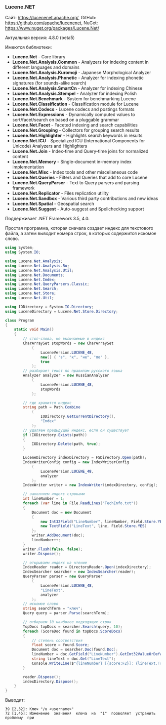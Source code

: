 ﻿### Lucene.NET

Сайт: https://lucenenet.apache.org/, GitHub: https://github.com/apache/lucenenet, NuGet: https://www.nuget.org/packages/Lucene.Net/

Актуальная версия: 4.8.0 (beta5)

Имеются библиотеки:

* **Lucene.Net** - Core library
* **Lucene.Net.Analysis.Common** - Analyzers for indexing content in different languages and domains
* **Lucene.Net.Analysis.Kuromoji** - Japanese Morphological Analyzer
* **Lucene.Net.Analysis.Phonetic** - Analyzer for indexing phonetic signatures (for sounds-alike search)
* **Lucene.Net.Analysis.SmartCn** - Analyzer for indexing Chinese
* **Lucene.Net.Analysis.Stempel** - Analyzer for indexing Polish
* **Lucene.Net.Benchmark** - System for benchmarking Lucene
* **Lucene.Net.Classification** - Classification module for Lucene
* **Lucene.Net.Codecs** - Lucene codecs and postings formats
* **Lucene.Net.Expressions** - Dynamically computed values to sort/facet/search on based on a pluggable grammar
* **Lucene.Net.Facet** - Faceted indexing and search capabilities
* **Lucene.Net.Grouping** - Collectors for grouping search results
* **Lucene.Net.Highlighter** - Highlights search keywords in results
* **Lucene.Net.ICU** - Specialized ICU (International Components for Unicode) Analyzers and Highlighters
* **Lucene.Net.Join** - Index-time and Query-time joins for normalized content
* **Lucene.Net.Memory** - Single-document in-memory index implementation
* **Lucene.Net.Misc** - Index tools and other miscellaneous code
* **Lucene.Net.Queries** - Filters and Queries that add to core Lucene
* **Lucene.Net.QueryParser** - Text to Query parsers and parsing framework
* **Lucene.Net.Replicator** - Files replication utility
* **Lucene.Net.Sandbox** - Various third party contributions and new ideas
* **Lucene.Net.Spatial** - Geospatial search
* **Lucene.Net.Suggest** - Auto-suggest and Spellchecking support

Поддерживает .NET Framework 3.5, 4.0.

Простая программа, которая сначала создает индекс для текстового файла, а затем выводит номера строк, в которых содержится искомое слово.

```csharp
using System;
using System.IO;

using Lucene.Net.Analysis;
using Lucene.Net.Analysis.Ru;
using Lucene.Net.Analysis.Util;
using Lucene.Net.Documents;
using Lucene.Net.Index;
using Lucene.Net.QueryParsers.Classic;
using Lucene.Net.Search;
using Lucene.Net.Store;
using Lucene.Net.Util;

using IODirectory = System.IO.Directory;
using LuceneDirectory = Lucene.Net.Store.Directory;

class Program
{
    static void Main()
    {
        // стоп-слова, не включаемые в индекс
        CharArraySet stopWords = new CharArraySet
            (
                LuceneVersion.LUCENE_48,
                new[] { "в", "к", "не", "по" },
                true
            );
        // разбирает текст по правилам русского языка
        Analyzer analyzer = new RussianAnalyzer
            (
                LuceneVersion.LUCENE_48,
                stopWords
            );

        // где хранится индекс
        string path = Path.Combine
            (
                IODirectory.GetCurrentDirectory(),
                "Index"
            );
        // удаляем предыдущий индекс, если он существует
        if (IODirectory.Exists(path))
        {
            IODirectory.Delete(path, true);
        }

        LuceneDirectory indexDirectory = FSDirectory.Open(path);
        IndexWriterConfig config = new IndexWriterConfig
            (
                LuceneVersion.LUCENE_48,
                analyzer
            );
        IndexWriter writer = new IndexWriter(indexDirectory, config);

        // заполняем индекс строками
        int lineNumber = 1;
        foreach (var line in File.ReadLines("TechInfo.txt"))
        {
            Document doc = new Document
            {
                new Int32Field("LineNumber", lineNumber, Field.Store.YES),
                new TextField("LineText", line, Field.Store.YES)
            };
            writer.AddDocument(doc);
            lineNumber++;
        }
        writer.Flush(false, false);
        writer.Dispose();

        // открываем индекс на чтение
        IndexReader reader = DirectoryReader.Open(indexDirectory);
        IndexSearcher searcher = new IndexSearcher(reader);
        QueryParser parser = new QueryParser
            (
                LuceneVersion.LUCENE_48,
                "LineText",
                analyzer
            );
        // искомое слово
        string searchTerm = "ключ";
        Query query = parser.Parse(searchTerm);

        // отбираем 10 наиболее подходящих строк
        TopDocs topDocs = searcher.Search(query, 10);
        foreach (ScoreDoc found in topDocs.ScoreDocs)
        {
            // степень соответствия
            float score = found.Score;
            Document doc = searcher.Doc(found.Doc);
            lineNumber = doc.GetField("LineNumber").GetInt32ValueOrDefault();
            string lineText = doc.Get("LineText");
            Console.WriteLine($"{lineNumber} [{score:F2}]: {lineText.Trim()}");
        }

        reader.Dispose();
        indexDirectory.Dispose();
    }
}
```

Выводит:
```
39 [2,32]: Ключ "/u <username>"
72 [1,45]: Изменение  значения  ключа  на  "1"  позволяет  устранить  проблему  при
```

